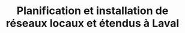 ---
title: Planification et installation de réseaux locaux et étendus à Laval
description: "Planiselect est votre référence pour toute planification installation de réseaux locaux et étendus."
titre: Planification et installation de réseaux locaux et étendus
desc: "Le réseau est de nos jours d'une importance capitale dans une entreprise. Laissez-nous vous guider parmi les différentes solutions qui s'offrent à vous."
identifiant: planification-et-installation-reseaux-locaux-et-etendus
i18nlanguage: fr
icon: /img/ico/connected-devices.svg
image: /img/planification-et-installation-7.jpg
banner: /img/planification-et-installation-8.jpg
slidertitle: "Planification et installation de réseaux locaux et étendus"
draft: false
section1:
  title: De l'élaboration à l'installation
  description: >-
    Nous parlons beaucoup de notre expérience et de la qualité de notre travail, mais au bout du compte, le tout doit fonctionner. Le réseau est souvent le cœur même d’une entreprise, surtout avec l’avènement du « sans-papier ». Les réseaux doivent être fiables à 100%. 


    L’expérience et la connaissance acquises avec des années de travail, jumelées à une formation régulière, confèrent à notre entreprise les qualités de base pour planifier, installer et livrer un produit sur lequel le client pourra se fier. 
section2:
  image1: /img/planification-et-installation-5.png
  image2: /img/planification-et-installation-2.jpg
  image3: /img/planification-et-installation-3.jpg
section3:
  title: Certifications du manufacturier
  col1: >-
    Il existe plusieurs options pour les réseaux locaux et étendus. Le choix final, adapté à chaque client, se fait principalement en fonction des besoins en terme de performance et du budget. Notre équipe s’assure de bien guider ses clients afin que le produit final installé réponde parfaitement aux attentes. 


    Toutes nos installations viennent avec une garantie du manufacturier, afin de vous assurer une paix d’esprit totale. Vous pouvez voir la liste de nos certifications du manufacturier à droite.
  col2: >-
    * LEVITON : niveau Atlas

    * TOA (intercommunication)

    * HUBBELL

    * Travail en milieu d’amiante

    * Milieu à accès restreint
---